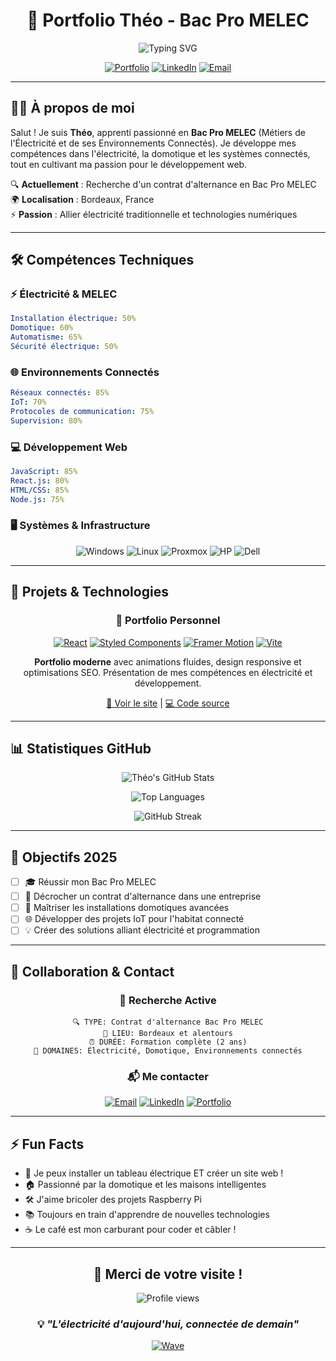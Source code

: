 <div align="center">

# 🔌 Portfolio Théo - Bac Pro MELEC

<img src="https://readme-typing-svg.herokuapp.com?font=Fira+Code&weight=600&size=28&pause=1000&color=00B894&center=true&vCenter=true&width=600&lines=Apprenti+en+Bac+Pro+MELEC;%C3%89lectricit%C3%A9+%26+Environnements+Connect%C3%A9s;D%C3%A9veloppeur+Web+Passionn%C3%A9" alt="Typing SVG" />

[![Portfolio](https://img.shields.io/badge/Portfolio-Live-00B894?style=for-the-badge&logo=firefox&logoColor=white)](https://theoh.tech)
[![LinkedIn](https://img.shields.io/badge/LinkedIn-Connect-0077B5?style=for-the-badge&logo=linkedin&logoColor=white)](https://www.linkedin.com/in/th%C3%A9o-h-962581376/)
[![Email](https://img.shields.io/badge/Email-Contact-EA4335?style=for-the-badge&logo=gmail&logoColor=white)](mailto:contact@theoh.tech)

</div>

---

## 🙋‍♂️ À propos de moi

Salut ! Je suis **Théo**, apprenti passionné en **Bac Pro MELEC** (Métiers de l'Électricité et de ses Environnements Connectés). Je développe mes compétences dans l'électricité, la domotique et les systèmes connectés, tout en cultivant ma passion pour le développement web.

🔍 **Actuellement** : Recherche d'un contrat d'alternance en Bac Pro MELEC  
🌍 **Localisation** : Bordeaux, France  
⚡ **Passion** : Allier électricité traditionnelle et technologies numériques

---

## 🛠️ Compétences Techniques

### ⚡ Électricité & MELEC
```yaml
Installation électrique: 50%
Domotique: 60%
Automatisme: 65%
Sécurité électrique: 50%
```

### 🌐 Environnements Connectés
```yaml
Réseaux connectés: 85%
IoT: 70%
Protocoles de communication: 75%
Supervision: 80%
```

### 💻 Développement Web
```yaml
JavaScript: 85%
React.js: 80%
HTML/CSS: 85%
Node.js: 75%
```

### 🖥️ Systèmes & Infrastructure
<div align="center">

![Windows](https://img.shields.io/badge/Windows-0078D6?style=for-the-badge&logo=windows&logoColor=white)
![Linux](https://img.shields.io/badge/Linux-FCC624?style=for-the-badge&logo=linux&logoColor=black)
![Proxmox](https://img.shields.io/badge/Proxmox-E57000?style=for-the-badge&logo=proxmox&logoColor=white)
![HP](https://img.shields.io/badge/HP_Enterprise-0096D6?style=for-the-badge&logo=hp&logoColor=white)
![Dell](https://img.shields.io/badge/Dell_Technologies-007DB8?style=for-the-badge&logo=dell&logoColor=white)

</div>

---

## 🚀 Projets & Technologies

<div align="center">

### 🎨 Portfolio Personnel
[![React](https://img.shields.io/badge/React-20232A?style=for-the-badge&logo=react&logoColor=61DAFB)](https://reactjs.org/)
[![Styled Components](https://img.shields.io/badge/styled--components-DB7093?style=for-the-badge&logo=styled-components&logoColor=white)](https://styled-components.com/)
[![Framer Motion](https://img.shields.io/badge/Framer%20Motion-black?style=for-the-badge&logo=framer&logoColor=blue)](https://www.framer.com/motion/)
[![Vite](https://img.shields.io/badge/Vite-646CFF?style=for-the-badge&logo=vite&logoColor=white)](https://vitejs.dev/)

**Portfolio moderne** avec animations fluides, design responsive et optimisations SEO. Présentation de mes compétences en électricité et développement.

[🔗 Voir le site](https://theoh.tech) | [💻 Code source](https://github.com/theohes193/portfolio)

</div>

---

## 📊 Statistiques GitHub

<div align="center">

![Théo's GitHub Stats](https://github-readme-stats.vercel.app/api?username=theohes193&show_icons=true&theme=radical&border_color=00B894&title_color=00B894&icon_color=00CEC9)

![Top Languages](https://github-readme-stats.vercel.app/api/top-langs/?username=theohes193&layout=compact&theme=radical&border_color=00B894&title_color=00B894)

![GitHub Streak](https://github-readme-streak-stats.herokuapp.com/?user=theohes193&theme=radical&border=00B894&ring=00B894&fire=00CEC9)

</div>

---

## 🎯 Objectifs 2025

- [ ] 🎓 Réussir mon Bac Pro MELEC
- [ ] 🏢 Décrocher un contrat d'alternance dans une entreprise
- [ ] 🔌 Maîtriser les installations domotiques avancées
- [ ] 🌐 Développer des projets IoT pour l'habitat connecté
- [ ] 💡 Créer des solutions alliant électricité et programmation

---

## 🤝 Collaboration & Contact

<div align="center">

### 💼 Recherche Active

```text
🔍 TYPE: Contrat d'alternance Bac Pro MELEC
📍 LIEU: Bordeaux et alentours
⏰ DURÉE: Formation complète (2 ans)
🎯 DOMAINES: Électricité, Domotique, Environnements connectés
```

### 📬 Me contacter

[![Email](https://img.shields.io/badge/📧%20Email-contact@theoh.tech-EA4335?style=for-the-badge)](mailto:contact@theoh.tech)
[![LinkedIn](https://img.shields.io/badge/💼%20LinkedIn-Théo%20H-0077B5?style=for-the-badge)](https://www.linkedin.com/in/th%C3%A9o-h-962581376/)
[![Portfolio](https://img.shields.io/badge/🌐%20Portfolio-theoh.tech-00B894?style=for-the-badge)](https://theoh.tech)

</div>

---

## ⚡ Fun Facts

- 🔌 Je peux installer un tableau électrique ET créer un site web !
- 🏠 Passionné par la domotique et les maisons intelligentes
- 🛠️ J'aime bricoler des projets Raspberry Pi
- 📚 Toujours en train d'apprendre de nouvelles technologies
- ☕ Le café est mon carburant pour coder et câbler !

---

<div align="center">

## 🌟 Merci de votre visite !

<img src="https://komarev.com/ghpvc/?username=theohes193&color=00B894&style=for-the-badge&label=VUES+DU+PROFIL" alt="Profile views" />

### 💡 *"L'électricité d'aujourd'hui, connectée de demain"*

[![Wave](https://raw.githubusercontent.com/mayhemantt/mayhemantt/Update/svg/Bottom.svg)](https://theoh.tech)

</div>
